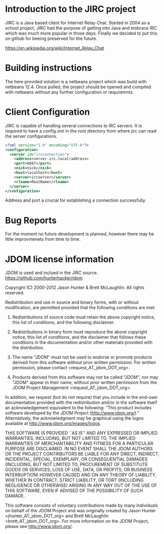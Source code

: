 Introduction to the JIRC project
================================

JIRC is a Java based client for Internet Relay Chat.
Started in 2004 as a school project, JIRC had the purpose of getting into Java and embrace IRC which was much more popular in those days. Finally we decided to put this on github for beeing preserved for the future.

https://en.wikipedia.org/wiki/Internet_Relay_Chat


Building instructions
=====================

The here provided solution is a netbeans project which was build with netbeans 12.4. Once pulled, the project should be opened and compiled with netbeans without any further configuration or requiremnts.

Client Configuration
=============

JIRC is capable of handling several connections to IRC servers. It is required to have a config.xml in the root directory from where jirc can read the server configurations.

```xml
<?xml version="1.0" encoding="UTF-8"?>
<configuration>
  <server id="ircconnection">
    <address>server.irc.local/address>
    <port>6667</port>
    <nick>nick</nick>
    <host>localhost</host>
    <server>ircserver</server>
    <rlname>RealName</rlname>
  </server>
</configuration>
```

Address and port a crucial for establishing a connection successfully. 

Bug Reports
===========

For the moment no future development is planned, however there may be little improvmenets from time to time.


JDOM license information
=========================

JDOM is used and inclued in the JIRC source. 
https://github.com/hunterhacker/jdom

 Copyright (C) 2000-2012 Jason Hunter & Brett McLaughlin.
 All rights reserved.
 
 Redistribution and use in source and binary forms, with or without
 modification, are permitted provided that the following conditions
 are met:
 
 1. Redistributions of source code must retain the above copyright
    notice, this list of conditions, and the following disclaimer.
 
 2. Redistributions in binary form must reproduce the above copyright
    notice, this list of conditions, and the disclaimer that follows 
    these conditions in the documentation and/or other materials 
    provided with the distribution.

 3. The name "JDOM" must not be used to endorse or promote products
    derived from this software without prior written permission.  For
    written permission, please contact <request_AT_jdom_DOT_org>.
 
 4. Products derived from this software may not be called "JDOM", nor
    may "JDOM" appear in their name, without prior written permission
    from the JDOM Project Management <request_AT_jdom_DOT_org>.
 
 In addition, we request (but do not require) that you include in the 
 end-user documentation provided with the redistribution and/or in the 
 software itself an acknowledgement equivalent to the following:
     "This product includes software developed by the
      JDOM Project (http://www.jdom.org/)."
 Alternatively, the acknowledgment may be graphical using the logos 
 available at http://www.jdom.org/images/logos.

 THIS SOFTWARE IS PROVIDED ``AS IS'' AND ANY EXPRESSED OR IMPLIED
 WARRANTIES, INCLUDING, BUT NOT LIMITED TO, THE IMPLIED WARRANTIES
 OF MERCHANTABILITY AND FITNESS FOR A PARTICULAR PURPOSE ARE
 DISCLAIMED.  IN NO EVENT SHALL THE JDOM AUTHORS OR THE PROJECT
 CONTRIBUTORS BE LIABLE FOR ANY DIRECT, INDIRECT, INCIDENTAL,
 SPECIAL, EXEMPLARY, OR CONSEQUENTIAL DAMAGES (INCLUDING, BUT NOT
 LIMITED TO, PROCUREMENT OF SUBSTITUTE GOODS OR SERVICES; LOSS OF
 USE, DATA, OR PROFITS; OR BUSINESS INTERRUPTION) HOWEVER CAUSED AND
 ON ANY THEORY OF LIABILITY, WHETHER IN CONTRACT, STRICT LIABILITY,
 OR TORT (INCLUDING NEGLIGENCE OR OTHERWISE) ARISING IN ANY WAY OUT
 OF THE USE OF THIS SOFTWARE, EVEN IF ADVISED OF THE POSSIBILITY OF
 SUCH DAMAGE.

 This software consists of voluntary contributions made by many 
 individuals on behalf of the JDOM Project and was originally 
 created by Jason Hunter <jhunter_AT_jdom_DOT_org> and
 Brett McLaughlin <brett_AT_jdom_DOT_org>.  For more information
 on the JDOM Project, please see <http://www.jdom.org/>. 

